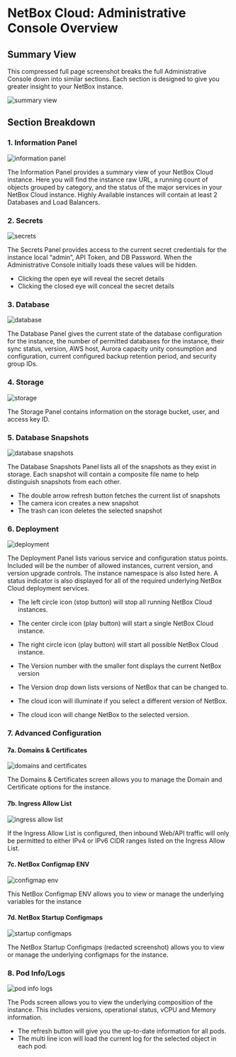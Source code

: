 # NetBox Cloud: Administrative Console Overview

## Summary View
This compressed full page screenshot breaks the full Administrative Console down into similar sections.  Each section is designed to give you greater insight to your NetBox instance.

![summary view](../images/console/console_summary_view.png)

## Section Breakdown

### 1. Information Panel

![information panel](../images/console/info_panel.png)

The Information Panel provides a summary view of your NetBox Cloud instance.  Here you will find the instance raw URL, a running count of objects grouped by category, and the status of the major services in your NetBox Cloud instance.  Highly Available instances will contain at least 2 Databases and Load Balancers.

### 2. Secrets

![secrets](../images/console/secrets.png)

The Secrets Panel provides access to the current secret credentials for the instance local “admin”, API Token, and DB Password.  When the Administrative Console initially loads these values will be hidden.  

- Clicking the open eye will reveal the secret details
- Clicking the closed eye will conceal the secret details

### 3. Database

![database](../images/console/database.png)

The Database Panel gives the current state of the database configuration for the instance, the number of permitted databases for the instance, their sync status, version, AWS host, Aurora capacity unity consumption and configuration, current configured backup retention period, and security group IDs.

### 4. Storage

![storage](../images/console/storage.png)

The Storage Panel contains information on the storage bucket, user, and access key ID.  

### 5. Database Snapshots

![database snapshots](../images/console/database_snapshots.png)

The Database Snapshots Panel lists all of the snapshots as they exist in storage.  Each snapshot will contain a composite file name to help distinguish snapshots from each other.

- The double arrow refresh button fetches the current list of snapshots
- The camera icon creates a new snapshot
- The trash can icon deletes the selected snapshot

### 6. Deployment 

![deployment](../images/console/deployment.png)

The Deployment Panel lists various service and configuration status points.  Included will be the number of allowed instances, current version, and version upgrade controls.  The instance namespace is also listed here.  A status indicator is also displayed for all of the required underlying NetBox Cloud deployment services.

- The left circle icon (stop button) will stop all running NetBox Cloud instances.
- The center circle icon (play button) will start a single NetBox Cloud instance.
- The right circle icon (play button) will start all possible NetBox Cloud instance.

- The Version number with the smaller font displays the current NetBox version
- The Version drop down lists versions of NetBox that can be changed to.
- The cloud icon will illuminate if you select a different version of NetBox.
- The cloud icon will change NetBox to the selected version.

### 7. Advanced Configuration

#### 7a. Domains & Certificates

![domains and certificates](../images/console/domains_and_certs.png)

The Domains & Certificates screen allows you to manage the Domain and Certificate options for the instance.

#### 7b. Ingress Allow List

![ingress allow list](../images/console/ingress_allow_list.png)

If the Ingress Allow List is configured, then inbound Web/API traffic will only be permitted to either IPv4 or IPv6 CIDR ranges listed on the Ingress Allow List. 

#### 7c. NetBox Configmap ENV

![configmap env](../images/console/configmap_env_full.png)

This NetBox Configmap ENV allows you to view or manage the underlying variables for the instance

#### 7d. NetBox Startup Configmaps

![startup configmaps](../images/console/startup_configmaps.png)

The NetBox Startup Configmaps (redacted screenshot) allows you to view or manage the underlying configmaps for the instance.

### 8. Pod Info/Logs

![pod info logs](../images/console/pods.png)

The Pods screen allows you to view the underlying composition of the instance.  This includes versions, operational status, vCPU and Memory information.

- The refresh button will give you the up-to-date information for all pods.
- The multi line icon will load the current log for the selected object in each pod.

